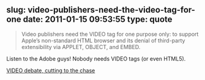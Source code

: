 slug: video-publishers-need-the-video-tag-for-one
date: 2011-01-15 09:53:55
type: quote
---

> Video publishers need the VIDEO tag for one purpose only: to support Apple’s non-standard HTML browser and its denial of third-party extensibility via APPLET, OBJECT, and EMBED.

Listen to the Adobe guys! Nobody needs VIDEO tags (or even HTML5).

 [VIDEO debate, cutting to the chase](http://blogs.adobe.com/jd/2011/01/video-debate-cutting-to-the-chase.html)
